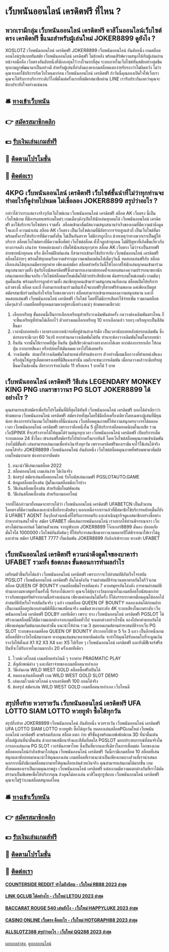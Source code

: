 # เว็บพนันออนไลน์ เครดิตฟรี ที่ไหน ?
## พวกเรามีกลุ่ม เว็บพนันออนไลน์ เครดิตฟรี คาสิโนออนไลน์เว็บไซต์ตรง เครดิตฟรี ชี้แนะสำหรับผู้เล่นใหม่ JOKER8899 ดูยังไง ?
XOSLOTZ เว็บพนันออนไลน์ เครดิตฟรี JOKER8899 เว็บพนันออนไลน์ อันดับหนึ่ง เกมสล็อตออนไลน์รูปแบบทันสมัย เว็บพนันออนไลน์ เครดิตฟรี ไม่ล้าหลัง พร้อมเสิร์ฟความสนุกให้กับผู้เล่นผ่านหน้าจอมือถือ เว็บตรงอันดับหนึ่งที่นักลงทุนไว้วางใจมากที่สุด ระบบภายในเว็บไซต์ทันสมัยอย่างสุดขีด ทุกเกมถูกพัฒนามาเป็นอย่างดี สำหรับผู้เล่นที่กำลังมองหาเกมสล็อตแตกง่ายรับรองว่าไม่ผิดหวัง ไม่ว่าคุณจะเคยใช้บริการกับเว็บไหนมาก่อน เว็บพนันออนไลน์ เครดิตฟรี ถ้าวันนี้คุณลองเปิดใจให้เว็บเรา คุณจะได้รับการบริการระดับวีไอพีตั้งแต่ครั้งแรกที่สมัครสมาชิกผ่าน LINE เรารับประกันเลยว่าคุณจะต้องประทับใจอย่างแน่นอน

## 🛎 [ทางเข้าเว็บพนัน](https://bit.ly/3SdLNi2)
## 👉 [สมัครสมาชิกคลิก](https://bit.ly/3SdLNi2)
## 💵 [รับเงินเล่นเกมส์ฟรี](https://bit.ly/3dyRKHj)
## 👑 [ติดตามโปรโมชั่น](https://bit.ly/3dyRKHj)
## 📱 [ติดต่อเรา](https://bit.ly/3dyRKHj)

## 4KPG เว็บพนันออนไลน์ เครดิตฟรี เว็บไซต์ชั้นนำที่ไม่ว่าทุกท่านจะทำอะไรก็ดูง่ายไปหมด ไม่เชื่อลอง JOKER8899 สรุปว่าอะไร ?
กล่าวได้ว่ากระแสแรงจริงๆกับเว็บไซต์เกม เว็บพนันออนไลน์ เครดิตฟรี สล็อต AK เว็บตรง นี้เป็นเว็บไซต์เกม ที่มีการเผยแพร่เกมใหม่ๆ เกมเด็ดๆดังๆเปิดให้นักเล่นทุกคนได้ เว็บพนันออนไลน์ เครดิตฟรี มาใช้บริการเว็บไซต์ตรง รวมทั้ง  สล็อตเข้ามาสัมผัสความสนุกสนานร่าเริงของเกมที่มีความน่าดึงดูดใจและก็ ความน่าเล่น สล็อต AK เว็บตรง เป็นเว็บไซต์เกมที่มีอัตราการจ่ายสูงแล้วก็ เป็นเว็บไซต์ที่มาพร้อมทั้งการให้บริการที่มีความยั่งยืน ไม่เป็นอันตราย ไม่มีการถูกโกง ด้วยเหตุว่าทางพวกเราเป็นผู้ให้บริการ สล็อตเว็บไซต์ตรงที่มีความซื่อสัตย์ เว็บไซต์สล็อต ตั้งใจลูกค้าทุกคน ไม่มีปัญหาที่เกิดขึ้นเกี่ยวกับทางการคลัง เล่นง่าย จ่ายคล่องแคล่ว เปิดให้นักเล่นทุกๆสาย สล็อต AK เว็บตรง ไม่ว่าจะเป็นสายฟรี สายขาหนักทุกคน หรือ มือใหม่ฝึกฝนเล่น ก็สามารถเข้ามาใช้บริการกับ เว็บพนันออนไลน์ เครดิตฟรี สล็อตได้ง่ายๆ พร้อมให้ทุกคนรับความสำราญความเพลิดเพลินไปเต็มๆวันนี้ ทดสอบเล่นฟรีกับ สล็อตเลือกเล่นได้ทุกเกมมีครบทุกค่าย เพียงแค่สมัคร สล็อตสำหรับวันนี้ให้โอกาสให้นักเล่นทุกคนเข้ามาร่วมสนุกสนานรวมทั้ง ลุ้นรับโบนัสเครดิตฟรีซึ่งสามารถเอามาต่อยอดที่จะตอบสนองความปรารถนาของนักเล่นเกมเยอะขึ้นเจอกับ เว็บไซต์สล็อตมาใหม่เต็มไปด้วยประสิทธิภาพ คัดสรรเกมใหม่เกมดัง เกมมันๆสุดตื่นเต้น พร้อมบริการลูกค้ารวมทั้ง สมาชิกทุกคนเข้ามาร่วมสนุกสนานกับเกม สล็อตเปิดให้บริการแล้วตรงนี้ สล็อต และก็ ยังสามารถเข้ามาร่วมบันเทิงใจแบบฟรีๆที่สายฟรีห้ามพลาด แค่เพียงเปิดยูสสมัครสมาชิกร่วมบันเทิงใจกับเว็บของพวกเรา สล็อตสามารถเข้ามาทดลองความสนุกสนาน และก็ ทดสอบเล่นฟรี เว็บพนันออนไลน์ เครดิตฟรี เว็บไซต์ โดยที่ไม่มีการเสียค่าใช้จ่ายเพิ่ม รวมเกมสล็อตเด็ดๆแล้วก็ เกมสล็อตที่ทุกคนตามหาอยู่ตรงนี้อย่างงแน่ๆ ห้ามพลาดเชียวล่ะ
1. เลือกเหรียญ ขั้นตอนนี้เป็นการเลือกเหรียญสำหรับวางเดิมพันต่อครั้ง กดวางช่องเดิมพันตรงไหน ก็จะขึ้นเหรียญที่ท่านได้เลือกไว้ ตัวอย่างผมเลือกเหรียญ 10 หากเลือกแล้ว รอบๆ เหรียญจะเป็นสีส้มขึ้นมา
2. เวลานับถอยหลัง เวลาตรงกลางหน้าจอที่อยู่ด้านล่างเจ้ามือ เป็นเวลานับถอยหลังต่อรอบเดิมพัน ซึ่งต่อรอบจะมีเวลา 60 วินาที หากท่านกดวางเดิมพันไม่ทัน ท่านจะต้องวางเดิมพันใหม่ในรอบหน้า
3. ยืนยัน จากนั้นให้เรากดที่ปุ่ม ยืนยัน ปุ่มสีเขียวด้านล่างตรงกลางได้เลย หากต้องการยกเลิก ให้กดปุ่ม กากบาทสีแดง หรือปล่อยให้มันหมดเวลาไปได้เลยครับ
4. วางเดิมพัน  ต่อมาให้วางเดิมพันในตำแหน่งที่ท่านต้องการ ตัวอย่างนี้ผมเลือกวางที่ตำแหน่งสีแดง หรือลุ้นให้ลูกรูเล็ตตกตรงเลขที่มีสีแดงเท่านั้น ผมถึงจะชนะการเดิมพัน เมื่อกดวางแล้วจะมีเหรียญขึ้นมาในช่องนั้น อัตราการจ่ายเงินคือ 11 หรือแทง 1 บาทได้ 1 บาท

## เว็บพนันออนไลน์ เครดิตฟรี วิธีเล่น LEGENDARY MONKEY KING PNG เกมราชาวานร PG SLOT JOKER8899 ได้อย่างไร ?
คุณสามารถเข้าสมัครเพื่อรับโปรโมชั่นที่ดีที่สุดได้ทันที เว็บพนันออนไลน์ เครดิตฟรี บอกได้คำเดียวว่าห้ามพลาด เว็บพนันออนไลน์ เครดิตฟรี สมัครง่ายที่สุดโดยใช้มือถือเครื่องเดียวโดยเฉพาะผู้เล่นที่มีทุนน้อย ต้องการทำเงินบนเว็บไซต์ต้องที่นี่แน่นอน เว็บสล็อตคุณภาพที่ให้ความสนุกครบวงจรได้ตลอดเวลา เว็บพนันออนไลน์ เครดิตฟรี เพราะเราคือหนึ่งใน 5 ผู้ให้บริการสล็อตยอดนิยมในเอเชีย รวมเว็บSPINIX ที่จะสร้างรายได้ให้คุณได้ร่วมสนุกทุกเวลา เว็บพนันออนไลน์ เครดิตฟรี เปิดบริการเต็มระบบตลอด 24 ชั่วโมง
เข้าเล่นฟรีสมัครรับโปรฝากครั้งแรกทันที โดยเว็บไซต์สล็อตคุณภาพเข้าเดิมพันง่ายไม่มีขั้นต่ำ เล่นสามารถเล่นเกมเพื่อทำเงินจริงทุกวัน เพราะเครดิตฟรีของเรามีแจกไว้ใช้เล่นได้จริงถอนได้จริง JOKER8899 เว็บพนันออนไลน์ อันดับหนึ่ง เว็บไซต์สล็อตคุณภาพที่พร้อมพามาสัมผัสเกมใหม่มากมาย
ช่องทางการติดต่อ
1. แนะนำวิธีเล่นเกมสล็อต 2022
2. สล็อตออนไลน์ เกมเล่นง่าย ได้เงินจริง
3. ข้อสรุป สมัครเล่นสล็อตออนไลน์ รับโบนัสเล่นเกมฟรี PGSLOTAUTO.GAME
4. ข้อมูลสล็อตเบื้องต้น ปุ่มในเกมสล็อตมีอะไรบ้าง
5. วิธีเล่นสล็อตเบื้องต้น สำหรับมือใหม่หัดเล่น
6. วิธีเล่นสล็อตเบื้องต้น สำหรับเกมออกใหม่

จากที่ได้กล่าวมาทั้งหมดจะทราบได้ว่า เว็บพนันออนไลน์ เครดิตฟรี UFABETCN เป็นตัวแทนโดยตรงที่มีความมันคงและน่าเชื่อถือระดับต้นๆ นอกเหนือจากเราแล้วที่มีสมาชิกใช้บริการหลักหมื่นก็ยังมี UFABET AGENT อื่นๆอีกส่วนหนึ่งที่ได้รับการยอมรับ และดำเนินธุรกิจดูแลสมาชิกอย่างซื่อตรง ถ้าหากท่านสนใจที่จะ สมัคร UFABET เพื่อเล่นการพนันออนไลน์ เราอยากให้ท่านพิจารณาเรา เว็บตรงไม่ผ่านเอเย่นต์ ไม่ผ่านตัวแทน จากยูฟ่าเบท JOKER8899 โจ๊กเกอร์8899 มั่นคง ปลอดภัย มั่นใจได้ 1000000 เว็บไซต์อันดับต้นๆ ที่ให้บริการสมาชิกมายาวนานหลายปีได้พิจารณาให้เราได้ดูและท่าน สมัคร UFABET 7777 เริ่มเดิมพัน JOKER8899 กับลิงก์เข้าระบบ ทางเข้า UFABET

## เว็บพนันออนไลน์ เครดิตฟรี ความน่าดึงดูดใจของบาคาร่า UFABET รวมทั้ง ข้อตกลง ขั้นตอนการทำผลกำไร
เตรียมตัวขึ้นเรือได้แล้ว เว็บพนันออนไลน์ เครดิตฟรี เพราะเราจะไปล่าสมบัติกับเรือโจรสลัด PGSLOT เว็บพนันออนไลน์ เครดิตฟรี อันโด่งดังกัน ร่วมล่าสมบัติจำนวนมหาศาลกันในรีวิวเกมสล็อต QUEEN OF BOUNTY เกมสล็อตธีมโจรสลัดแห่ง 7 คาบสมุทรอันโด่งดัง การตามล่าสมบัติท่ามกลางมหาสมุทรในครั้งนี้ รับรองได้เลยว่า คุณจะได้ลุ้นรางวัลมากมายในเกมสล็อตโบนัสแตกง่าย ราวกับพบขุมทรัพย์จากเกมนี้อย่างแน่นอน เพียงแค่กดเล่นไม่กี่ครั้ง ก็ได้บรรยากาศเหมือนคุณได้ออกไปล่าสมบัติกับเรือโจรสลัดกันจริง ๆ แล้ว
เกมสล็อต QUEEN OF BOUNTY ทดลองเล่นได้ก่อนฝาก เป็นเกมสล็อตรูปแบบสามมิติที่มีภาพเสมือนจริง คมชัดสวยงามระดับ 4K ระบบเสียงในเกมระดับ เว็บพนันออนไลน์ เครดิตฟรี DOLBY เลยทีเดียว เพราะ ทาง เว็บพนันออนไลน์ เครดิตฟรี PGSLOT ได้สร้างเกมสล็อตนี้ให้มีความแตกต่างจากเกมสล็อตทั่วไป จะแตกต่างอย่างไรนั้น ลองไปหาคำตอบกันได้ เพียงแค่คุณเริ่มต้นกดเล่นเท่านั้น
แนะนำให้อ่าน รวม 3 สุดยอดเกมส์ตามล่าหาสมบัติจากเว็บ PG SLOT
ระบบของเกมสล็อต QUEEN OF BOUNTY ประกอบไปด้วย 5 รีล 3 แถว เป็นอีกหนึ่งเกมสล็อตที่มีรางวัลโบนัสมากมาย หากคุณเล่นชนะหลายตาติดต่อกัน จะทำให้คุณได้รับคอมโบที่จะคูณเงินรางวัลให้ตั้งแต่ X1 X2 X3 X4 และ X5 ไปเรื่อย ๆ เว็บพนันออนไลน์ เครดิตฟรี และยังมีฟีเจอร์ฟรีสปินที่จะได้รับภายในเกมมากถึง 20 ครั้งเลยทีเดียว
1. ไวลด์เวสโกลด์ เกมสล็อตทำเงินดี ๆ จากค่าย PRAGMATIC PLAY
2. สัญลักษณ์ต่าง ๆ และอัตราจ่ายของเกมสล็อตนายอำเภอ
3. วิธีเล่นเกม WILD WEST GOLD สล็อตซื้อฟรีสปินได้
4. ทดลองเล่นสล็อตฟรี เกม WILD WEST GOLD SLOT DEMO
5. เล่นเกมไวลด์เวสโกลด์ แจกเครดิตฟรี 100 ถอนได้จริง
6. ข้อสรุป สมัครเล่น WILD WEST GOLD เกมสล็อตนายอำเภอ เว็บไหนดี

## สรุปทิ้งท้าย หวยรายวัน เว็บพนันออนไลน์ เครดิตฟรี UFA LOTTO SIAM LOTTO หวยยูฟ่า ซื้อได้ทุกวัน
สรุปทิ้งท้าย JOKER8899 เว็บพนันออนไลน์ อันดับหนึ่ง หวยรายวัน เว็บพนันออนไลน์ เครดิตฟรี UFA LOTTO SIAM LOTTO หวยยูฟ่า ซื้อได้ทุกวัน ทดลองเล่นสล็อตPGเกมใหม่ เว็บพนันออนไลน์ เครดิตฟรี มาพร้อมกับเกม สล็อต แตก ง่าย ฟรีขั้นสูงพร้อมเอฟเฟกต์เกม 3D ที่น่าตื่นเต้นสไตล์ผู้เล่นที่น่าตื่นเต้น ด้วยภาพเสมือนจริงและสีสันที่สดใส PGSLOT มอบประสบการณ์ที่สมจริงในการลองเล่นเกม PG SLOT เวอร์ชันภาษาไทย ซึ่งเป็นที่แรกและที่เดียวในการเชื่อมต่อ โลกของเกมสล็อตออนไลน์กำลังเข้ามาใกล้คุณ เว็บพนันออนไลน์ เครดิตฟรี วันนี้เรามีเกมสล็อต 10 สล็อตที่เล่นสนุกและพังบ่อยมาแนะนำให้คุณลองเล่น เกมสล็อตที่เราแนะนำเป็นเพียงเกมบางส่วนที่เรานำเสนอ นอกจากนี้ยังมีเกมสล็อตมากมายให้คุณเลือกเล่นด้วยเงินจริง คุณสามารถเล่นเกมได้มากขึ้น เกมทั้งหมดของเราเป็นเกมคุณภาพสูง เว็บพนันออนไลน์ เครดิตฟรี แต่ละเกมมีความแตกต่างกันที่เราได้คัดสรรมาเป็นพิเศษเพื่อให้บริการคุณ ถ้าคุณไม่ลองเล่น คาสิโนทุกรูปแบบ เว็บพนันออนไลน์ เครดิตฟรี คุณจะไม่รู้ว่าเกมสล็อตสนุกแค่ไหน

## 🛎 [ทางเข้าเว็บพนัน](https://bit.ly/3SdLNi2)
## 👉 [สมัครสมาชิกคลิก](https://bit.ly/3SdLNi2)
## 💵 [รับเงินเล่นเกมส์ฟรี](https://bit.ly/3dyRKHj)
## 👑 [ติดตามโปรโมชั่น](https://bit.ly/3dyRKHj)
## 📱 [ติดต่อเรา](https://bit.ly/3dyRKHj)

#### [COUNTERSIDE REDDIT ทำไมถึงนิยม - เว็บใหม่ RB88 2023 ล่าสุด](https://atom.io/themes/counterside%20reddit%20ทำไมถึงนิยม%20-%20เว็บใหม่%20rb88%202023%20ล่าสุด)
#### [LINK GCLUB ได้อย่างไร - เว็บใหม่ LETOU 2023 ล่าสุด](https://atom.io/themes/link%20gclub%20ได้อย่างไร%20-%20เว็บใหม่%20letou%202023%20ล่าสุด)
#### [BACCARAT ROUGE 540 เล่นยังไง - เว็บใหม่ HAPPYLUKE 2023 ล่าสุด](https://atom.io/themes/baccarat%20rouge%20540%20เล่นยังไง%20-%20เว็บใหม่%20happyluke%202023%20ล่าสุด)
#### [CASINO ONLINE เว็บตรง คืออะไร - เว็บใหม่ HOTGRAPH88 2023 ล่าสุด](https://atom.io/themes/casino%20online%20เว็บตรง%20คืออะไร%20-%20เว็บใหม่%20hotgraph88%202023%20ล่าสุด)
#### [ALLSLOTZ388 สรุปว่าอะไร - เว็บใหม่ QQ288 2023 ล่าสุด](https://atom.io/themes/allslotz388%20สรุปว่าอะไร%20-%20เว็บใหม่%20qq288%202023%20ล่าสุด)

[ผลบอลล่าสุด](https://siamsport.tv "ผลบอลล่าสุด"), [ดูบอลออนไลน์](https://siamsport.tv/ดูบอลสด "ดูบอลออนไลน์")